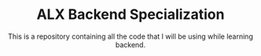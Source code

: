 <div align="center">

# ALX Backend Specialization

This is a repository containing all the code that I will be using while learning backend.

</div>

